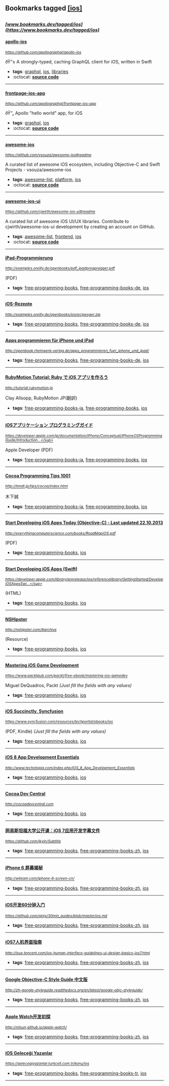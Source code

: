 ## Bookmarks tagged [[ios]](https://www.bookmarks.dev?q=[ios])

_<sup><sup>[www.bookmarks.dev/tagged/ios](https://www.bookmarks.dev/tagged/ios)</sup></sup>_
---
#### [apollo-ios](https://github.com/apollographql/apollo-ios)
_<sup>https://github.com/apollographql/apollo-ios</sup>_

ðŸ“± A strongly-typed, caching GraphQL client for iOS, written in Swift
* **tags**: [graphql](../tagged/graphql.md), [ios](../tagged/ios.md), [libraries](../tagged/libraries.md)
* :octocat: **[source code](https://github.com/apollographql/apollo-ios)**
---
#### [frontpage-ios-app](https://github.com/apollographql/frontpage-ios-app)
_<sup>https://github.com/apollographql/frontpage-ios-app</sup>_

ðŸ“„ Apollo "hello world" app, for iOS
* **tags**: [graphql](../tagged/graphql.md), [ios](../tagged/ios.md)
* :octocat: **[source code](https://github.com/apollographql/frontpage-ios-app)**
---
#### [awesome-ios](https://github.com/vsouza/awesome-ios#readme)
_<sup>https://github.com/vsouza/awesome-ios#readme</sup>_

A curated list of awesome iOS ecosystem, including Objective-C and Swift Projects  - vsouza/awesome-ios
* **tags**: [awesome-list](../tagged/awesome-list.md), [platform](../tagged/platform.md), [ios](../tagged/ios.md)
* :octocat: **[source code](https://github.com/vsouza/awesome-ios#readme)**
---
#### [awesome-ios-ui](https://github.com/cjwirth/awesome-ios-ui#readme)
_<sup>https://github.com/cjwirth/awesome-ios-ui#readme</sup>_

A curated list of awesome iOS UI/UX libraries. Contribute to cjwirth/awesome-ios-ui development by creating an account on GitHub.
* **tags**: [awesome-list](../tagged/awesome-list.md), [frontend](../tagged/frontend.md), [ios](../tagged/ios.md)
* :octocat: **[source code](https://github.com/cjwirth/awesome-ios-ui#readme)**
---
#### [iPad-Programmierung](http://examples.oreilly.de/openbooks/pdf_ipadprogpragger.pdf)
_<sup>http://examples.oreilly.de/openbooks/pdf_ipadprogpragger.pdf</sup>_

(PDF)
* **tags**: [free-programming-books](../tagged/free-programming-books.md), [free-programming-books-de](../tagged/free-programming-books-de.md), [ios](../tagged/ios.md)
---
#### [iOS-Rezepte](http://examples.oreilly.de/openbooks/iosrecipesger.zip)
_<sup>http://examples.oreilly.de/openbooks/iosrecipesger.zip</sup>_

* **tags**: [free-programming-books](../tagged/free-programming-books.md), [free-programming-books-de](../tagged/free-programming-books-de.md), [ios](../tagged/ios.md)
---
#### [Apps programmieren für iPhone und iPad](http://openbook.rheinwerk-verlag.de/apps_programmieren_fuer_iphone_und_ipad/)
_<sup>http://openbook.rheinwerk-verlag.de/apps_programmieren_fuer_iphone_und_ipad/</sup>_

* **tags**: [free-programming-books](../tagged/free-programming-books.md), [free-programming-books-de](../tagged/free-programming-books-de.md), [ios](../tagged/ios.md)
---
#### [RubyMotion Tutorial: Ruby で iOS アプリを作ろう](http://tutorial.rubymotion.jp)
_<sup>http://tutorial.rubymotion.jp</sup>_

Clay Allsopp, RubyMotion JP(翻訳)
* **tags**: [free-programming-books-ja](../tagged/free-programming-books-ja.md), [free-programming-books](../tagged/free-programming-books.md), [ios](../tagged/ios.md)
---
#### [iOSアプリケーション プログラミングガイド](https://developer.apple.com/jp/documentation/iPhone/Conceptual/iPhoneOSProgrammingGuide/Introduction/Introduction.html)
_<sup>https://developer.apple.com/jp/documentation/iPhone/Conceptual/iPhoneOSProgrammingGuide/Introduction...</sup>_

Apple Developer (PDF)
* **tags**: [free-programming-books-ja](../tagged/free-programming-books-ja.md), [free-programming-books](../tagged/free-programming-books.md), [ios](../tagged/ios.md)
---
#### [Cocoa Programming Tips 1001](http://hmdt.jp/tips/cocoa/index.html)
_<sup>http://hmdt.jp/tips/cocoa/index.html</sup>_

木下誠
* **tags**: [free-programming-books-ja](../tagged/free-programming-books-ja.md), [free-programming-books](../tagged/free-programming-books.md), [ios](../tagged/ios.md)
---
#### [Start Developing iOS Apps Today (Objective-C) - Last updated 22.10.2013](http://everythingcomputerscience.com/books/RoadMapiOS.pdf)
_<sup>http://everythingcomputerscience.com/books/RoadMapiOS.pdf</sup>_

(PDF)
* **tags**: [free-programming-books](../tagged/free-programming-books.md), [ios](../tagged/ios.md)
---
#### [Start Developing iOS Apps (Swift)](https://developer.apple.com/library/prerelease/ios/referencelibrary/GettingStarted/DevelopiOSAppsSwift/index.html)
_<sup>https://developer.apple.com/library/prerelease/ios/referencelibrary/GettingStarted/DevelopiOSAppsSwi...</sup>_

(HTML)
* **tags**: [free-programming-books](../tagged/free-programming-books.md), [ios](../tagged/ios.md)
---
#### [NSHipster](http://nshipster.com/#archive)
_<sup>http://nshipster.com/#archive</sup>_

(Resource)
* **tags**: [free-programming-books](../tagged/free-programming-books.md), [ios](../tagged/ios.md)
---
#### [Mastering iOS Game Development](https://www.packtpub.com/packt/free-ebook/mastering-ios-gamedev)
_<sup>https://www.packtpub.com/packt/free-ebook/mastering-ios-gamedev</sup>_

Miguel DeQuadros, Packt *(Just fill the fields with any values)*
* **tags**: [free-programming-books](../tagged/free-programming-books.md), [ios](../tagged/ios.md)
---
#### [iOS Succinctly, Syncfusion](https://www.syncfusion.com/resources/techportal/ebooks/ios)
_<sup>https://www.syncfusion.com/resources/techportal/ebooks/ios</sup>_

(PDF, Kindle) *(Just fill the fields with any values)*
* **tags**: [free-programming-books](../tagged/free-programming-books.md), [ios](../tagged/ios.md)
---
#### [iOS 8 App Development Essentials](http://www.techotopia.com/index.php/IOS_8_App_Development_Essentials)
_<sup>http://www.techotopia.com/index.php/IOS_8_App_Development_Essentials</sup>_

* **tags**: [free-programming-books](../tagged/free-programming-books.md), [ios](../tagged/ios.md)
---
#### [Cocoa Dev Central](http://cocoadevcentral.com)
_<sup>http://cocoadevcentral.com</sup>_

* **tags**: [free-programming-books](../tagged/free-programming-books.md), [ios](../tagged/ios.md)
---
#### [网易斯坦福大学公开课：iOS 7应用开发字幕文件](https://github.com/jkyin/Subtitle)
_<sup>https://github.com/jkyin/Subtitle</sup>_

* **tags**: [free-programming-books](../tagged/free-programming-books.md), [free-programming-books-zh](../tagged/free-programming-books-zh.md), [ios](../tagged/ios.md)
---
#### [iPhone 6 屏幕揭秘](http://wileam.com/iphone-6-screen-cn/)
_<sup>http://wileam.com/iphone-6-screen-cn/</sup>_

* **tags**: [free-programming-books](../tagged/free-programming-books.md), [free-programming-books-zh](../tagged/free-programming-books-zh.md), [ios](../tagged/ios.md)
---
#### [iOS开发60分钟入门](https://github.com/qinjx/30min_guides/blob/master/ios.md)
_<sup>https://github.com/qinjx/30min_guides/blob/master/ios.md</sup>_

* **tags**: [free-programming-books](../tagged/free-programming-books.md), [free-programming-books-zh](../tagged/free-programming-books-zh.md), [ios](../tagged/ios.md)
---
#### [iOS7人机界面指南](http://isux.tencent.com/ios-human-interface-guidelines-ui-design-basics-ios7.html)
_<sup>http://isux.tencent.com/ios-human-interface-guidelines-ui-design-basics-ios7.html</sup>_

* **tags**: [free-programming-books](../tagged/free-programming-books.md), [free-programming-books-zh](../tagged/free-programming-books-zh.md), [ios](../tagged/ios.md)
---
#### [Google Objective-C Style Guide 中文版](http://zh-google-styleguide.readthedocs.org/en/latest/google-objc-styleguide/)
_<sup>http://zh-google-styleguide.readthedocs.org/en/latest/google-objc-styleguide/</sup>_

* **tags**: [free-programming-books](../tagged/free-programming-books.md), [free-programming-books-zh](../tagged/free-programming-books-zh.md), [ios](../tagged/ios.md)
---
#### [Apple Watch开发初探](http://nilsun.github.io/apple-watch/)
_<sup>http://nilsun.github.io/apple-watch/</sup>_

* **tags**: [free-programming-books](../tagged/free-programming-books.md), [free-programming-books-zh](../tagged/free-programming-books-zh.md), [ios](../tagged/ios.md)
---
#### [iOS Geleceği Yazanlar](https://gelecegiyazanlar.turkcell.com.tr/konu/ios)
_<sup>https://gelecegiyazanlar.turkcell.com.tr/konu/ios</sup>_

* **tags**: [free-programming-books](../tagged/free-programming-books.md), [free-programming-books-tr](../tagged/free-programming-books-tr.md), [ios](../tagged/ios.md)
---
